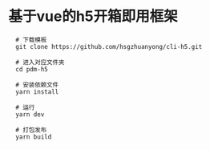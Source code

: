 # 基于vue的h5开箱即用框架


```shell script
  # 下载模板
  git clone https://github.com/hsgzhuanyong/cli-h5.git
  
  # 进入对应文件夹
  cd pdm-h5
 
  # 安装依赖文件
  yarn install
 
  # 运行
  yarn dev

  # 打包发布
  yarn build
```


